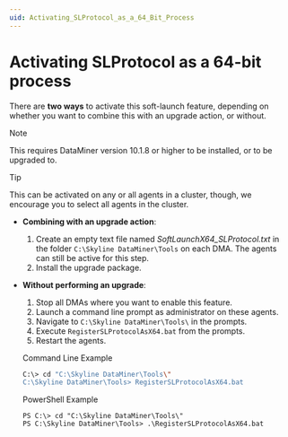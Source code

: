 ```yaml
---
uid: Activating_SLProtocol_as_a_64_Bit_Process
---
```


# Activating SLProtocol as a 64-bit process

There are **two ways** to activate this soft-launch feature, depending on whether you want to combine this with an upgrade action, or without.

> [!NOTE]
> This requires DataMiner version 10.1.8 or higher to be installed, or to be upgraded to.

> [!TIP]
> This can be activated on any or all agents in a cluster, though, we encourage you to select all agents in the cluster.

- **Combining with an upgrade action**:

  1. Create an empty text file named *SoftLaunchX64_SLProtocol.txt* in the folder `C:\Skyline DataMiner\Tools` on each DMA. The agents can still be active for this step.
  1. Install the upgrade package.

- **Without performing an upgrade**:

  1. Stop all DMAs where you want to enable this feature.
  1. Launch a command line prompt as administrator on these agents.
  1. Navigate to `C:\Skyline DataMiner\Tools\` in the prompts.
  1. Execute `RegisterSLProtocolAsX64.bat` from the prompts.
  1. Restart the agents.

  Command Line Example
  ```bash
  C:\> cd "C:\Skyline DataMiner\Tools\"
  C:\Skyline DataMiner\Tools> RegisterSLProtocolAsX64.bat
  ```

  PowerShell Example
  ```pwsh
  PS C:\> cd "C:\Skyline DataMiner\Tools\"
  PS C:\Skyline DataMiner\Tools> .\RegisterSLProtocolAsX64.bat
  ```
    
